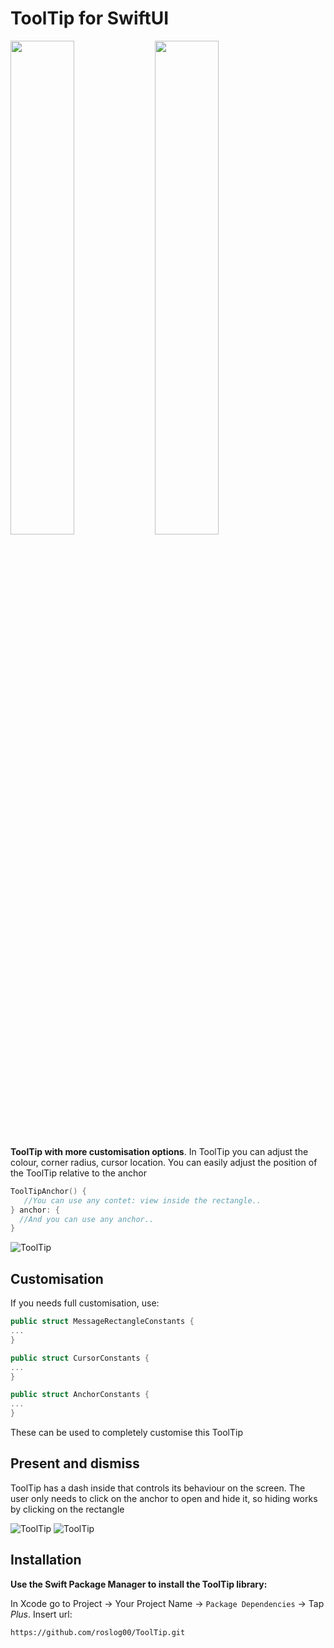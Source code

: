 # ToolTip for SwiftUI

<p float="top">
   <img src="https://i.postimg.cc/bJwFbSLK/i-Phone-15-Pro-Screen-Recording.gif" width="45%">
  <img src="https://i.postimg.cc/XvJzByst/2024-06-08-15-33-49.png" width="45%">
</p>

**ToolTip with more customisation options**. In ToolTip you can adjust the colour, corner radius, cursor location. You can easily adjust the position of the ToolTip relative to the anchor

```swift
ToolTipAnchor() {
   //You can use any contet: view inside the rectangle..
} anchor: {
  //And you can use any anchor..
}
```

![ToolTip](https://i.postimg.cc/BnNzvCBx/Simulator-Screenshot-i-Phone-15-Pro-2024-06-08-at-17-31-18.png)


## Customisation
If you needs full сustomisation, use: 

```swift
public struct MessageRectangleConstants {
...
}

public struct CursorConstants {
...
}

public struct AnchorConstants {
...
}
```

These can be used to completely customise this ToolTip

## Present and dismiss
ToolTip has a dash inside that controls its behaviour on the screen. The user only needs to click on the anchor to open and hide it, so hiding works by clicking on the rectangle

![ToolTip](https://i.postimg.cc/bvVN1kpn/Jun-8.gif)
![ToolTip](https://i.postimg.cc/Y2WqmvV4/Convert-to-GIF-project-June-8.gif)

## Installation

**Use the Swift Package Manager to install the ToolTip library:**

In Xcode go to Project -> Your Project Name -> `Package Dependencies` -> Tap _Plus_. Insert url:

```
https://github.com/roslog00/ToolTip.git
```

